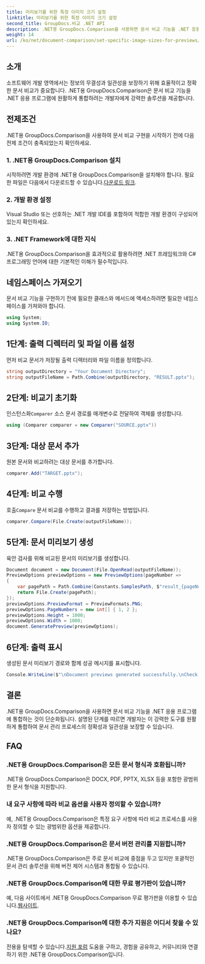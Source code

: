 ```yaml
---
title: 미리보기를 위한 특정 이미지 크기 설정
linktitle: 미리보기를 위한 특정 이미지 크기 설정
second_title: GroupDocs.비교 .NET API
description: .NET용 GroupDocs.Comparison을 사용하면 문서 비교 기능을 .NET 응용 프로그램에 손쉽게 통합할 수 있습니다.
weight: 14
url: /ko/net/document-comparison/set-specific-image-sizes-for-previews/
---
```

## 소개
소프트웨어 개발 영역에서는 정보의 무결성과 일관성을 보장하기 위해 효율적이고 정확한 문서 비교가 중요합니다. .NET용 GroupDocs.Comparison은 문서 비교 기능을 .NET 응용 프로그램에 원활하게 통합하려는 개발자에게 강력한 솔루션을 제공합니다.
## 전제조건
.NET용 GroupDocs.Comparison을 사용하여 문서 비교 구현을 시작하기 전에 다음 전제 조건이 충족되었는지 확인하세요.
### 1. .NET용 GroupDocs.Comparison 설치
 시작하려면 개발 환경에 .NET용 GroupDocs.Comparison을 설치해야 합니다. 필요한 파일은 다음에서 다운로드할 수 있습니다.[다운로드 링크](https://releases.groupdocs.com/comparison/net/).
### 2. 개발 환경 설정
Visual Studio 또는 선호하는 .NET 개발 IDE를 포함하여 적합한 개발 환경이 구성되어 있는지 확인하세요.
### 3. .NET Framework에 대한 지식
.NET용 GroupDocs.Comparison을 효과적으로 활용하려면 .NET 프레임워크와 C# 프로그래밍 언어에 대한 기본적인 이해가 필수적입니다.

## 네임스페이스 가져오기
문서 비교 기능을 구현하기 전에 필요한 클래스와 메서드에 액세스하려면 필요한 네임스페이스를 가져와야 합니다.
```csharp
using System;
using System.IO;
```
## 1단계: 출력 디렉터리 및 파일 이름 설정
먼저 비교 문서가 저장될 출력 디렉터리와 파일 이름을 정의합니다.
```csharp
string outputDirectory = "Your Document Directory";
string outputFileName = Path.Combine(outputDirectory, "RESULT.pptx");
```
## 2단계: 비교기 초기화
 인스턴스화`Comparer` 소스 문서 경로를 매개변수로 전달하여 객체를 생성합니다.
```csharp
using (Comparer comparer = new Comparer("SOURCE.pptx"))
```
## 3단계: 대상 문서 추가
원본 문서와 비교하려는 대상 문서를 추가합니다.
```csharp
comparer.Add("TARGET.pptx");
```
## 4단계: 비교 수행
 호출`Compare` 문서 비교를 수행하고 결과를 저장하는 방법입니다.
```csharp
comparer.Compare(File.Create(outputFileName));
```
## 5단계: 문서 미리보기 생성
육안 검사를 위해 비교된 문서의 미리보기를 생성합니다.
```csharp
Document document = new Document(File.OpenRead(outputFileName));
PreviewOptions previewOptions = new PreviewOptions(pageNumber =>
{
    var pagePath = Path.Combine(Constants.SamplesPath, $"result_{pageNumber}.png");
    return File.Create(pagePath);
});
previewOptions.PreviewFormat = PreviewFormats.PNG;
previewOptions.PageNumbers = new int[] { 1, 2 };
previewOptions.Height = 1000;
previewOptions.Width = 1000;
document.GeneratePreview(previewOptions);
```
## 6단계: 출력 표시
생성된 문서 미리보기 경로와 함께 성공 메시지를 표시합니다.
```csharp
Console.WriteLine($"\nDocument previews generated successfully.\nCheck output in {outputDirectory}.");
```

## 결론
.NET용 GroupDocs.Comparison을 사용하면 문서 비교 기능을 .NET 응용 프로그램에 통합하는 것이 단순화됩니다. 설명된 단계를 따르면 개발자는 이 강력한 도구를 원활하게 통합하여 문서 관리 프로세스의 정확성과 일관성을 보장할 수 있습니다.
## FAQ
### .NET용 GroupDocs.Comparison은 모든 문서 형식과 호환됩니까?
.NET용 GroupDocs.Comparison은 DOCX, PDF, PPTX, XLSX 등을 포함한 광범위한 문서 형식을 지원합니다.
### 내 요구 사항에 따라 비교 옵션을 사용자 정의할 수 있습니까?
예, .NET용 GroupDocs.Comparison은 특정 요구 사항에 따라 비교 프로세스를 사용자 정의할 수 있는 광범위한 옵션을 제공합니다.
### .NET용 GroupDocs.Comparison은 문서 버전 관리를 지원합니까?
.NET용 GroupDocs.Comparison은 주로 문서 비교에 중점을 두고 있지만 포괄적인 문서 관리 솔루션을 위해 버전 제어 시스템과 통합될 수 있습니다.
### .NET용 GroupDocs.Comparison에 대한 무료 평가판이 있습니까?
 예, 다음 사이트에서 .NET용 GroupDocs.Comparison 무료 평가판을 이용할 수 있습니다.[웹사이트](https://releases.groupdocs.com/).
### .NET용 GroupDocs.Comparison에 대한 추가 지원은 어디서 찾을 수 있나요?
 전용을 탐색할 수 있습니다.[지원 포럼](https://forum.groupdocs.com/c/comparison/12) 도움을 구하고, 경험을 공유하고, 커뮤니티와 연결하기 위한 .NET용 GroupDocs.Comparison입니다.